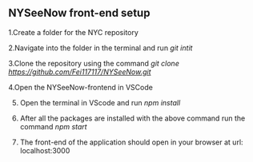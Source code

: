 ## NYSeeNow front-end setup 

1.Create a folder for the NYC repository 

2.Navigate into the folder in the terminal and run _git intit_

3.Clone the repository using the command _git clone https://github.com/Fei117117/NYSeeNow.git_

4.Open the NYSeeNow-frontend in VSCode

5. Open the terminal in VScode and run _npm install_
   
6. After all the packages are installed with the above command run the command _npm start_
   
7. The front-end of the application should open in your browser at url: localhost:3000
